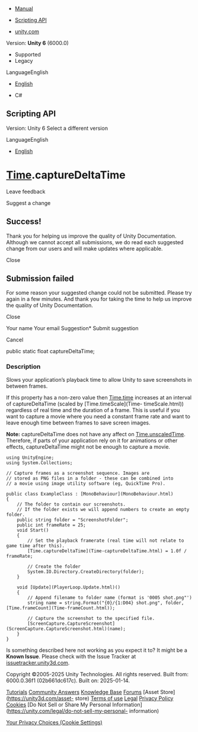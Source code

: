 [ ]()

  * [Manual](../Manual/index.html)
  * [Scripting API](../ScriptReference/index.html)

  * [unity.com](https://unity.com/)

Version: **Unity 6** (6000.0)

  * Supported
  * Legacy

LanguageEnglish

  * [English]()

  * C#

[ ](https://docs.unity3d.com)

## Scripting API

Version: Unity 6 Select a different version

LanguageEnglish

  * [English]()

#  [Time](Time.html).captureDeltaTime

Leave feedback

Suggest a change

## Success!

Thank you for helping us improve the quality of Unity Documentation. Although
we cannot accept all submissions, we do read each suggested change from our
users and will make updates where applicable.

Close

## Submission failed

For some reason your suggested change could not be submitted. Please <a>try
again</a> in a few minutes. And thank you for taking the time to help us
improve the quality of Unity Documentation.

Close

Your name Your email Suggestion* Submit suggestion

Cancel

[ ]()

public static float captureDeltaTime;

### Description

Slows your application’s playback time to allow Unity to save screenshots in
between frames.

If this property has a non-zero value then [Time.time](Time-time.html)
increases at an interval of captureDeltaTime (scaled by [Time.timeScale](Time-
timeScale.html)) regardless of real time and the duration of a frame. This is
useful if you want to capture a movie where you need a constant frame rate and
want to leave enough time between frames to save screen images.  
  
**Note:** captureDeltaTime does not have any affect on
[Time.unscaledTime](Time-unscaledTime.html). Therefore, if parts of your
application rely on it for animations or other effects, captureDeltaTime might
not be enough to capture a movie.

    
    
    using UnityEngine;
    using System.Collections;  
      
    // Capture frames as a screenshot sequence. Images are
    // stored as PNG files in a folder - these can be combined into
    // a movie using image utility software (eg, QuickTime Pro).  
      
    public class ExampleClass : [MonoBehaviour](MonoBehaviour.html)
    {
        // The folder to contain our screenshots.
        // If the folder exists we will append numbers to create an empty folder.
        public string folder = "ScreenshotFolder";
        public int frameRate = 25;
        void Start()
        {
            // Set the playback framerate (real time will not relate to game time after this).
            [Time.captureDeltaTime](Time-captureDeltaTime.html) = 1.0f / frameRate;  
      
            // Create the folder
            System.IO.Directory.CreateDirectory(folder);
        }  
      
        void [Update](PlayerLoop.Update.html)()
        {
            // Append filename to folder name (format is '0005 shot.png"')
            string name = string.Format("{0}/{1:D04} shot.png", folder, [Time.frameCount](Time-frameCount.html));  
      
            // Capture the screenshot to the specified file.
            [ScreenCapture.CaptureScreenshot](ScreenCapture.CaptureScreenshot.html)(name);
        }
    }
    

Is something described here not working as you expect it to? It might be a
**Known Issue**. Please check with the Issue Tracker at
[issuetracker.unity3d.com](https://issuetracker.unity3d.com).

Copyright ©2005-2025 Unity Technologies. All rights reserved. Built from:
6000.0.36f1 (02b661dc617c). Built on: 2025-01-14.

[Tutorials](https://unity3d.com/learn) [Community
Answers](https://answers.unity3d.com) [Knowledge
Base](https://support.unity3d.com/hc/en-us)
[Forums](https://forum.unity3d.com) [Asset Store](https://unity3d.com/asset-
store) [Terms of use](https://docs.unity3d.com/Manual/TermsOfUse.html)
[Legal](https://unity.com/legal) [Privacy
Policy](https://unity.com/legal/privacy-policy)
[Cookies](https://unity.com/legal/cookie-policy) [Do Not Sell or Share My
Personal Information](https://unity.com/legal/do-not-sell-my-personal-
information)

[Your Privacy Choices (Cookie Settings)](javascript:void\(0\);)

